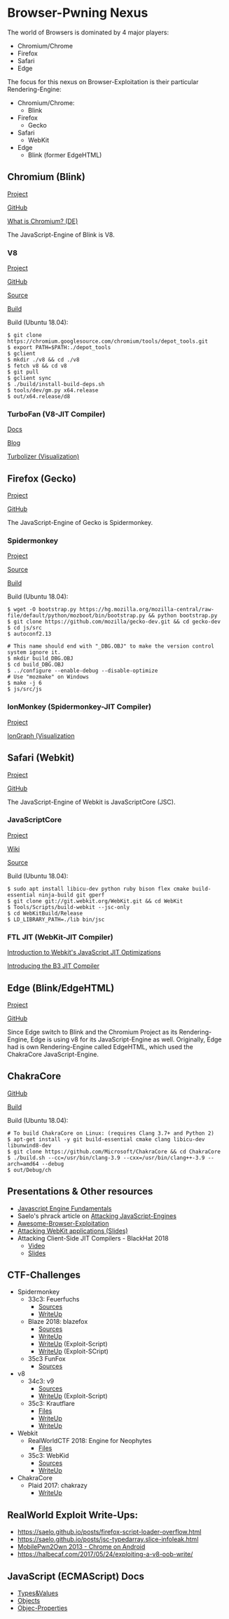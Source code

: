 Browser-Pwning Nexus
===

The world of Browsers is dominated by 4 major players:
*   Chromium/Chrome
*   Firefox
*   Safari
*   Edge

The focus for this nexus on Browser-Exploitation is their particular Rendering-Engine:
*   Chromium/Chrome:
    *   Blink
*   Firefox
    *   Gecko   
*   Safari
    *   WebKit  
*   Edge
    *   Blink (former EdgeHTML)



## Chromium (Blink)

[Project](https://www.chromium.org/blink)

[GitHub](https://github.com/chromium/chromium)

[What is Chromium? (DE)](https://www.heise.de/newsticker/meldung/Chrome-und-Chromium-Was-sind-eigentlich-die-Unterschiede-4245456.html)

The JavaScript-Engine of Blink is V8.

### V8

[Project](https://v8.dev/)

[GitHub](https://github.com/v8/v8)

[Source](https://cs.chromium.org/chromium/src/v8/src/)

[Build](https://v8.dev/docs/build)


Build (Ubuntu 18.04):

```
$ git clone https://chromium.googlesource.com/chromium/tools/depot_tools.git
$ export PATH=$PATH:./depot_tools
$ gclient
$ mkdir ./v8 && cd ./v8
$ fetch v8 && cd v8
$ git pull
$ gclient sync
$ ./build/install-build-deps.sh
$ tools/dev/gm.py x64.release
$ out/x64.release/d8
```

### TurboFan (V8-JIT Compiler)

[Docs](https://v8.dev/docs/turbofan)

[Blog](https://v8.dev/blog/turbofan-jit)

[Turbolizer (Visualization)](https://github.com/v8/v8/tree/master/tools/turbolizer)



## Firefox (Gecko)

[Project](https://developer.mozilla.org/en-US/docs/Mozilla/Gecko)

[GitHub](https://github.com/mozilla/gecko-dev)


The JavaScript-Engine of Gecko is Spidermonkey.

### Spidermonkey

[Project](https://developer.mozilla.org/en-US/docs/Mozilla/Projects/SpiderMonkey)

[Source](https://developer.mozilla.org/en-US/docs/Mozilla/Projects/SpiderMonkey/Getting_SpiderMonkey_source_code)

[Build](https://developer.mozilla.org/en-US/docs/Mozilla/Projects/SpiderMonkey/Build_Documentation)

Build (Ubuntu 18.04):

```
$ wget -O bootstrap.py https://hg.mozilla.org/mozilla-central/raw-file/default/python/mozboot/bin/bootstrap.py && python bootstrap.py
$ git clone https://github.com/mozilla/gecko-dev.git && cd gecko-dev
$ cd js/src
$ autoconf2.13

# This name should end with "_DBG.OBJ" to make the version control system ignore it.
$ mkdir build_DBG.OBJ
$ cd build_DBG.OBJ
$ ../configure --enable-debug --disable-optimize
# Use "mozmake" on Windows
$ make -j 6
$ js/src/js
```

### IonMonkey (Spidermonkey-JIT Compiler)

[Project](https://wiki.mozilla.org/IonMonkey)

[IonGraph (Visualization](https://github.com/sstangl/iongraph)


## Safari (Webkit)

[Project](https://webkit.org/)

[GitHub](https://github.com/WebKit/webkit)


The JavaScript-Engine of Webkit is JavaScriptCore (JSC).

### JavaScriptCore

[Project](https://developer.apple.com/documentation/javascriptcore)

[Wiki](https://trac.webkit.org/wiki/JavaScriptCore)

[Source](https://github.com/WebKit/webkit/tree/master/Source/JavaScriptCore)


Build (Ubuntu 18.04):

```
$ sudo apt install libicu-dev python ruby bison flex cmake build-essential ninja-build git gperf
$ git clone git://git.webkit.org/WebKit.git && cd WebKit
$ Tools/Scripts/build-webkit --jsc-only
$ cd WebKitBuild/Release
$ LD_LIBRARY_PATH=./lib bin/jsc
```

### FTL JIT (WebKit-JIT Compiler)

[Introduction to Webkit's JavaScript JIT Optimizations](https://webkit.org/blog/3362/introducing-the-webkit-ftl-jit/)

[Introducing the B3 JIT Compiler](https://webkit.org/blog/5852/introducing-the-b3-jit-compiler/)





## Edge (Blink/EdgeHTML)

[Project](https://www.microsoft.com/en-us/windows/microsoft-edge)

[GitHub](https://github.com/MicrosoftEdge)


Since Edge switch to Blink and the Chromium Project as its Rendering-Engine, Edge is using v8 for its JavaScript-Engine as well.
Originally, Edge had is own Rendering-Engine called EdgeHTML, which used the ChakraCore JavaScript-Engine.

## ChakraCore


[GitHub](https://github.com/Microsoft/ChakraCore)

[Build](https://github.com/Microsoft/ChakraCore/wiki/Building-ChakraCore#linux)

Build (Ubuntu 18.04):

```
# To build ChakraCore on Linux: (requires Clang 3.7+ and Python 2)
$ apt-get install -y git build-essential cmake clang libicu-dev libunwind8-dev
$ git clone https://github.com/Microsoft/ChakraCore && cd ChakraCore
$ ./build.sh --cc=/usr/bin/clang-3.9 --cxx=/usr/bin/clang++-3.9 --arch=amd64 --debug
$ out/Debug/ch
```

## Presentations & Other resources

* [Javascript Engine Fundamentals](https://mathiasbynens.be/notes/shapes-ics)
* Saelo's phrack article on [Attacking JavaScript-Engines](http://www.phrack.org/papers/attacking_javascript_engines.html)
* [Awesome-Browser-Exploitation](https://github.com/Escapingbug/awesome-browser-exploit)
* [Attacking WebKit applications (Slides)](https://cansecwest.com/slides/2015/Liang_CanSecWest2015.pdf)
*  Attacking Client-Side JIT Compilers - BlackHat 2018
    * [Video](https://youtu.be/emt1yf2Fg9g)
    * [Slides](https://saelo.github.io/presentations/blackhat_us_18_attacking_client_side_jit_compilers.pdf)


## CTF-Challenges

* Spidermonkey
    * 33c3: Feuerfuchs
        *   [Sources](https://github.com/saelo/feuerfuchs)
        *   [WriteUp](https://bruce30262.github.io/Learning-browser-exploitation-via-33C3-CTF-feuerfuchs-challenge/)
    *   Blaze 2018: blazefox
        *   [Sources](https://ctftime.org/task/6000)
        *   [WriteUp](https://devcraft.io/2018/04/27/blazefox-blaze-ctf-2018.html)
        *   [WriteUp](https://gist.github.com/niklasb/4bddc9e8f32c3bd277ed26d66d488834) (Exploit-Script)
        *   [WriteUp](https://github.com/Jinmo/ctfs/blob/master/2018/blaze/pwn/blazefox.html) (Exploit-SCript)
    * 35c3 FunFox
        *   [Sources](https://github.com/bkth/35c3ctf/tree/master/funfox) 
* v8
    * 34c3: v9
        *   [Sources](https://github.com/saelo/v9)
        *   [WriteUp](https://gist.github.com/itsZN/9ae6417129c6658130a898cdaba8d76c) (Exploit-Script)
    * 35c3: Krautflare
        *   [Files](https://abiondo.me/assets/ctf/35c3/krautflare-33ce1021f2353607a9d4cc0af02b0b28.tar)
        *   [WriteUp](https://abiondo.me/2019/01/02/exploiting-math-expm1-v8/)
        *   [WriteUp](https://www.jaybosamiya.com/blog/2019/01/02/krautflare/)
* Webkit
    *   RealWorldCTF 2018: Engine for Neophytes
        *   [Files](http://mightym0.de/ctf/rwctf-2018/allForPlayers.zip)
    *   35c3: WebKid
        *   [Sources](https://github.com/saelo/35c3ctf/tree/master/WebKid)
        *   [WriteUp](https://github.com/LinusHenze/35C3_Writeups/tree/master/WebKid)
* ChakraCore
    * Plaid 2017: chakrazy
        *   [WriteUp](https://bruce30262.github.io/Chakrazy-exploiting-type-confusion-bug-in-ChakraCore/)

## RealWorld Exploit Write-Ups:

* https://saelo.github.io/posts/firefox-script-loader-overflow.html
* https://saelo.github.io/posts/jsc-typedarray.slice-infoleak.html
* [MobilePwn2Own 2013 - Chrome on Android](https://docs.google.com/document/d/1tHElG04AJR5OR2Ex-m_Jsmc8S5fAbRB3s4RmTG_PFnw/edit)
* https://halbecaf.com/2017/05/24/exploiting-a-v8-oob-write/

 
## JavaScript (ECMAScript) Docs

* [Types&Values](http://www.ecma-international.org/ecma-262/6.0/#sec-ecmascript-data-types-and-values)
* [Objects](http://www.ecma-international.org/ecma-262/6.0/#sec-objects)
* [Objec-Properties](https://tc39.github.io/ecma262/#sec-property-attributes)
